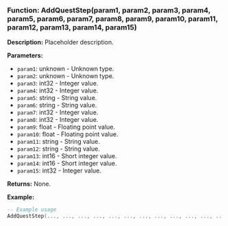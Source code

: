 ### Function: AddQuestStep(param1, param2, param3, param4, param5, param6, param7, param8, param9, param10, param11, param12, param13, param14, param15)

**Description:**
Placeholder description.

**Parameters:**
- `param1`: unknown - Unknown type.
- `param2`: unknown - Unknown type.
- `param3`: int32 - Integer value.
- `param4`: int32 - Integer value.
- `param5`: string - String value.
- `param6`: string - String value.
- `param7`: int32 - Integer value.
- `param8`: int32 - Integer value.
- `param9`: float - Floating point value.
- `param10`: float - Floating point value.
- `param11`: string - String value.
- `param12`: string - String value.
- `param13`: int16 - Short integer value.
- `param14`: int16 - Short integer value.
- `param15`: int32 - Integer value.

**Returns:** None.

**Example:**

```lua
-- Example usage
AddQuestStep(..., ..., ..., ..., ..., ..., ..., ..., ..., ..., ..., ..., ..., ..., ...)
```
